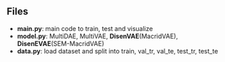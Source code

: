 ## Files

* **main.py**:    main code to train, test and visualize 
* **model.py**:    MultiDAE, MultiVAE, **DisenVAE**(MacridVAE), **DisenEVAE**(SEM-MacridVAE)
* **data.py**:    load dataset and split into train, val_tr, val_te, test_tr, test_te



